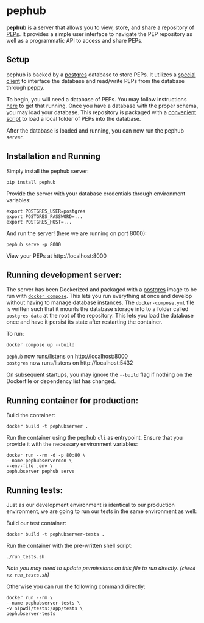 # pephub
**pephub** is a server that allows you to view, store, and share a repository of [PEPs](https://pep.databio.org/en/latest/). It provides a simple user interface to navigate the PEP repository as well as a programmatic API to access and share PEPs.

## Setup
pephub is backed by a [postgres](https://www.postgresql.org/) database to store PEPs. It utilizes a [special client](https://github.com/pepkit/pephub_db) to interface the database and read/write PEPs from the database through [peppy](https://github.com/pepkit/peppy).

To begin, you will need a database of PEPs. You may follow instructions [here](https://github.com/pepkit/pephub_db/tree/master/pep_db) to get that running. Once you have a database with the proper schema, you may load your database. This repository is packaged with a [convenient script](./scripts) to load a local folder of PEPs into the database.

After the database is loaded and running, you can now run the pephub server.

## Installation and Running
Simply install the pephub server:

```console
pip install pephub
```

Provide the server with your database credentials through environment variables:

```console
export POSTGRES_USER=postgres
export POSTGRES_PASSWORD=...
export POSTGRES_HOST=...
```

And run the server! (here we are running on port 8000):

```console
pephub serve -p 8000
```

View your PEPs at http://localhost:8000

## Running development server:

The server has been Dockerized and packaged with a [postgres](https://hub.docker.com/_/postgres) image to be run with [`docker compose`](https://docs.docker.com/compose/). This lets you run everything at once and develop without having to manage database instances. The `docker-compose.yml` file is written such that it mounts the database storage info to a folder called `postgres-data` at the root of the repository. This lets you load the database once and have it persist its state after restarting the container.

To run:

```console
docker compose up --build
```

`pephub` now runs/listens on http://localhost:8000  
`postgres` now runs/listens on http://localhost:5432

On subsequent startups, you may ignore the `--build` flag if nothing on the Dockerfile or dependency list has changed.

## Running container for production:
Build the container:

```
docker build -t pephubserver .
```

Run the container using the pephub `cli` as entrypoint. Ensure that you provide it with the necessary environment variables:

```
docker run --rm -d -p 80:80 \
--name pephubservercon \
--env-file .env \
pephubserver pephub serve
```

## Running tests:
Just as our development environment is identical to our production environment, we are going to run our tests in the same environment as well:

Build our test container:

```
docker build -t pephubserver-tests .
```

Run the container with the pre-written shell script:

```
./run_tests.sh
```
_Note you may need to update permissions on this file to run directly. (`chmod +x run_tests.sh`)_

Otherwise you can run the following command directly:

```
docker run --rm \
--name pephubserver-tests \
-v $(pwd)/tests:/app/tests \
pephubserver-tests
```